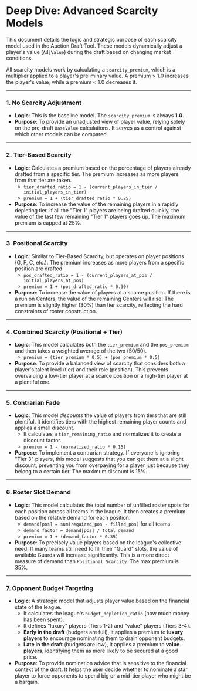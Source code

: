 # Deep Dive: Advanced Scarcity Models

This document details the logic and strategic purpose of each scarcity model used in the Auction Draft Tool. These models dynamically adjust a player's value (`AdjValue`) during the draft based on changing market conditions.

All scarcity models work by calculating a `scarcity_premium`, which is a multiplier applied to a player's preliminary value. A premium > 1.0 increases the player's value, while a premium < 1.0 decreases it.

---

### 1. No Scarcity Adjustment

*   **Logic**: This is the baseline model. The `scarcity_premium` is always **1.0**.
*   **Purpose**: To provide an unadjusted view of player value, relying solely on the pre-draft `BaseValue` calculations. It serves as a control against which other models can be compared.

---

### 2. Tier-Based Scarcity

*   **Logic**: Calculates a premium based on the percentage of players already drafted from a specific tier. The premium increases as more players from that tier are taken.
    *   `tier_drafted_ratio = 1 - (current_players_in_tier / initial_players_in_tier)`
    *   `premium = 1 + (tier_drafted_ratio * 0.25)`
*   **Purpose**: To increase the value of the remaining players in a rapidly depleting tier. If all the "Tier 1" players are being drafted quickly, the value of the last few remaining "Tier 1" players goes up. The maximum premium is capped at 25%.

---

### 3. Positional Scarcity

*   **Logic**: Similar to Tier-Based Scarcity, but operates on player positions (G, F, C, etc.). The premium increases as more players from a specific position are drafted.
    *   `pos_drafted_ratio = 1 - (current_players_at_pos / initial_players_at_pos)`
    *   `premium = 1 + (pos_drafted_ratio * 0.30)`
*   **Purpose**: To increase the value of players at a scarce position. If there is a run on Centers, the value of the remaining Centers will rise. The premium is slightly higher (30%) than tier scarcity, reflecting the hard constraints of roster construction.

---

### 4. Combined Scarcity (Positional + Tier)

*   **Logic**: This model calculates both the `tier_premium` and the `pos_premium` and then takes a weighted average of the two (50/50).
    *   `premium = (tier_premium * 0.5) + (pos_premium * 0.5)`
*   **Purpose**: To provide a balanced view of scarcity that considers both a player's talent level (tier) and their role (position). This prevents overvaluing a low-tier player at a scarce position or a high-tier player at a plentiful one.

---

### 5. Contrarian Fade

*   **Logic**: This model *discounts* the value of players from tiers that are still plentiful. It identifies tiers with the highest remaining player counts and applies a small discount.
    *   It calculates a `tier_remaining_ratio` and normalizes it to create a discount factor.
    *   `premium = 1 - (normalized_ratio * 0.15)`
*   **Purpose**: To implement a contrarian strategy. If everyone is ignoring "Tier 3" players, this model suggests that you can get them at a slight discount, preventing you from overpaying for a player just because they belong to a certain tier. The maximum discount is 15%.

---

### 6. Roster Slot Demand

*   **Logic**: This model calculates the total number of unfilled roster spots for each position across all teams in the league. It then creates a premium based on the relative demand for each position.
    *   `demand[pos] = sum(required_pos - filled_pos)` for all teams.
    *   `demand_factor = demand[pos] / total_demand`
    *   `premium = 1 + (demand_factor * 0.35)`
*   **Purpose**: To precisely value players based on the league's collective need. If many teams still need to fill their "Guard" slots, the value of available Guards will increase significantly. This is a more direct measure of demand than `Positional Scarcity`. The max premium is 35%.

---

### 7. Opponent Budget Targeting

*   **Logic**: A strategic model that adjusts player value based on the financial state of the league.
    *   It calculates the league's `budget_depletion_ratio` (how much money has been spent).
    *   It defines "luxury" players (Tiers 1-2) and "value" players (Tiers 3-4).
    *   **Early in the draft** (budgets are full), it applies a premium to **luxury players** to encourage nominating them to drain opponent budgets.
    *   **Late in the draft** (budgets are low), it applies a premium to **value players**, identifying them as more likely to be secured at a good price.
*   **Purpose**: To provide nomination advice that is sensitive to the financial context of the draft. It helps the user decide whether to nominate a star player to force opponents to spend big or a mid-tier player who might be a bargain.
